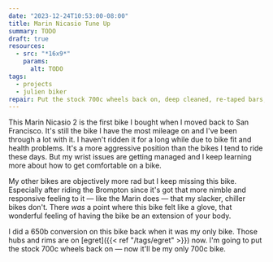 ```yaml
---
date: "2023-12-24T10:53:00-08:00"
title: Marin Nicasio Tune Up
summary: TODO
draft: true
resources:
  - src: "*16x9*"
    params:
      alt: TODO
tags:
  - projects
  - julien biker
repair: Put the stock 700c wheels back on, deep cleaned, re-taped bars, and bled both brakes.
---
```


This Marin Nicasio 2 is the first bike I bought when I moved back to San Francisco. It's still the bike I have the most mileage on and I've been through a lot with it. I haven't ridden it for a long while due to bike fit and health problems. It's a more aggressive position than the bikes I tend to ride these days. But my wrist issues are getting managed and I keep learning more about how to get comfortable on a bike.

My other bikes are objectively more rad but I keep missing this bike. Especially after riding the Brompton since it's got that more nimble and responsive feeling to it — like the Marin does — that my slacker, chiller bikes don't. There _was_ a point where this bike felt like a glove, that wonderful feeling of having the bike be an extension of your body.

I did a 650b conversion on this bike back when it was my only bike. Those hubs and rims are on [egret]({{< ref "/tags/egret" >}}) now. I'm going to put the stock 700c wheels back on — now it'll be my only 700c bike.